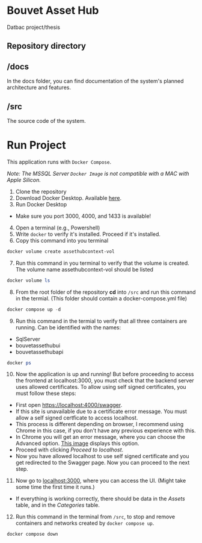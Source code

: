 # Bouvet Asset Hub
Datbac project/thesis


## Repository directory
## /docs
In the docs folder, you can find documentation of the system's planned architecture and features.
## /src
The source code of the system.


# Run Project
This application runs with `Docker Compose`. 

*Note:  The MSSQL Server `Docker Image` is not compatible with a MAC with Apple Silicon.*

1. Clone the repository
1. Download Docker Desktop. Available [here](https://docs.docker.com/get-docker/).
1. Run Docker Desktop
- Make sure you port 3000, 4000, and 1433 is available!
4. Open a terminal (e.g., Powershell)
4. Write `docker` to verify it's installed. Proceed if it's installed.
4. Copy this command into you terminal
```powershell
docker volume create assethubcontext-vol
```
7. Run this command in you terminal to verify that the volume is created. The volume name assethubcontext-vol should be listed
```powershell
docker volume ls
```
8. From the root folder of the repository **cd** into `/src` and run this command in the termial. (This folder should contain a docker-compose.yml file)
```powershell
docker compose up -d
```
9. Run this command in the termial to verify that all three containers are running. Can be identified  with the names:
- SqlServer
- bouvetassethubui
- bouvetassethubapi

```powershell
docker ps
```
10. Now the application is up and running! But before proceeding to access the frontend at localhost:3000, you must check that the backend server uses allowed  certificates. To allow using self signed certificates, you must follow these steps:
- First open [https://localhost:4000/swagger](https://localhost:4000/swagger). 
- If this site is unavailable due to a certificate error message. You must allow a self signed certficate to access localhost. 
- This process is  different depending on browser, I recommend using Chrome in this case, if you don't have any previous experience with this. 
- In Chrome you will get an error message, where you can choose the Advanced option. [This image](https://i.stack.imgur.com/DoqzS.png) displays this option.
- Proceed with clicking *Proceed to localhost*. 
- Now you have allowed localhost to use self signed certificate and you get redirected to the Swagger page. Now you can proceed to the next step.
11. Now go to [localhost:3000](http://localhost:3000), where you can access the UI. (Might take some time the first time it runs.)
- If everything is working correctly, there should be data in the *Assets* table, and in the *Categories* table.
12. Run this command in the terminal from  `/src`, to stop and remove containers and networks created by `docker compose up`.
```powershell
docker compose down
```

